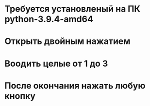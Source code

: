 # Требуется установленый на ПК python-3.9.4-amd64
# Открыть двойным нажатием
# Воодить целые от 1 до 3
# После окончания нажать любую кнопку
